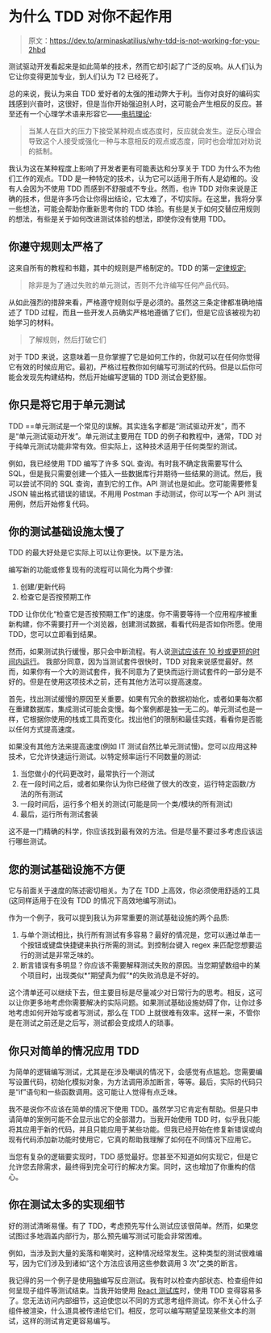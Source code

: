 # 为什么 TDD 对你不起作用

> 原文：<https://dev.to/arminaskatilius/why-tdd-is-not-working-for-you-2hbd>

测试驱动开发看起来是如此简单的技术，然而它却引起了广泛的反响。从人们认为它让你变得更加专业，到人们认为 T2 已经死了。

总的来说，我认为来自 TDD 爱好者的太强的推动弊大于利。当你对良好的编码实践感到兴奋时，这很好，但是当你开始强迫别人时，这可能会产生相反的反应。甚至还有一个心理学术语来形容它——[电抗理论](https://en.wikipedia.org/wiki/Reactance_(psychology)):

> 当某人在巨大的压力下接受某种观点或态度时，反应就会发生。逆反心理会导致这个人接受或强化一种与本意相反的观点或态度，同时也会增加对劝说的抵制。

我认为这在某种程度上影响了开发者更有可能表达和分享关于 TDD 为什么不为他们工作的观点。TDD 是一种特定的技术，认为它可以适用于所有人是幼稚的。没有人会因为不使用 TDD 而感到不舒服或不专业。然而，也许 TDD 对你来说是正确的技术，但是许多巧合让你得出结论，它太难了，不切实际。在这里，我将分享一些想法，可能会帮助你重新思考你的 TDD 体验。有些是关于如何交替应用规则的想法，有些是关于如何改进测试体验的想法，即使你没有使用 TDD。

## 你遵守规则太严格了

这来自所有的教程和书籍，其中的规则是严格制定的。TDD 的第一[定律规定:](http://butunclebob.com/ArticleS.UncleBob.TheThreeRulesOfTdd)

> 除非是为了通过失败的单元测试，否则不允许编写任何产品代码。

从如此强烈的措辞来看，严格遵守规则似乎是必须的。虽然这三条定律都准确地描述了 TDD 过程，而且一些开发人员确实严格地遵循了它们，但是它应该被视为初始学习的材料。

> 了解规则，然后打破它们

对于 TDD 来说，这意味着一旦你掌握了它是如何工作的，你就可以在任何你觉得它有效的时候应用它。最初，严格过程教你如何编写可测试的代码。但是以后你可能会发现先构建结构，然后开始编写逻辑的 TDD 测试会更舒服。

## 你只是将它用于单元测试

TDD ==单元测试是一个常见的误解。其实连名字都是“测试驱动开发”，而不是“单元测试驱动开发”。单元测试主要用在 TDD 的例子和教程中，通常，TDD 对于纯单元测试功能非常有效。但实际上，这种技术适用于任何类型的测试。

例如，我已经使用 TDD 编写了许多 SQL 查询。有时我不确定我需要写什么 SQL，但是我只需要创建一个插入一些数据库行并期待一些结果的测试。然后，我可以尝试不同的 SQL 查询，直到它的工作。API 测试也是如此。您可能需要修复 JSON 输出格式错误的错误。不用用 Postman 手动测试，你可以写一个 API 测试用例，然后开始修复代码。

## 你的测试基础设施太慢了

TDD 的最大好处是它实际上可以让你更快。以下是方法。

编写新的功能或修复现有的流程可以简化为两个步骤:

1.  创建/更新代码
2.  检查它是否按预期工作

TDD 让你优化“检查它是否按预期工作”的速度。你不需要等待一个应用程序被重新构建，你不需要打开一个浏览器，创建测试数据，看看代码是否如你所愿。使用 TDD，您可以立即看到结果。

然而，如果测试执行缓慢，那只会中断流程。有人说[测试应该在 10 秒或更短的时间内运行](https://blog.ploeh.dk/2012/05/24/TDDtestsuitesshouldrunin10secondsorless/)。
我部分同意，因为当测试套件很快时，TDD 对我来说感觉最好。然而，如果你有一个大的测试套件，我不同意为了更快而运行测试套件的一部分是不好的。但是在使用这项技术之前，还有其他方法可以提高速度。

首先，找出测试缓慢的原因至关重要。如果有冗余的数据初始化，或者如果每次都在重建数据库，集成测试可能会变慢。每个案例都是独一无二的。单元测试也是一样，它根据你使用的栈或工具而变化。找出他们的限制和最佳实践，看看你是否能以任何方式提高速度。

如果没有其他方法来提高速度(例如 IT 测试自然比单元测试慢)。您可以应用这种技术，它允许快速运行测试。以特定频率运行不同数量的测试:

1.  当您做小的代码更改时，最常执行一个测试
2.  在一段时间之后，或者如果你认为你已经做了很大的改变，运行特定函数/方法的所有测试
3.  一段时间后，运行多个相关的测试(可能是同一个类/模块的所有测试)
4.  最后，运行所有测试套装

这不是一门精确的科学，你应该找到最有效的方法。但是尽量不要过多考虑应该运行哪些测试。

## 您的测试基础设施不方便

它与前面关于速度的陈述密切相关。为了在 TDD 上高效，你必须使用舒适的工具(这同样适用于在没有 TDD 的情况下高效地编写测试)。

作为一个例子，我可以提到我认为非常重要的测试基础设施的两个品质:

1.  与单个测试相比，执行所有测试有多容易？最好的情况是，您可以通过单击一个按钮或键盘快捷键来执行所需的测试。到控制台键入 regex 来匹配您想要运行的测试是非常乏味的。
2.  断言错误有多明显？你应该不需要解释测试失败的原因。当您期望数组中的某个项目时，出现类似*“期望真为假”*的失败消息是不好的。

这个清单还可以继续下去，但主要目标是尽量减少对日常行为的思考。相反，这可以让你更多地考虑你需要解决的实际问题。如果测试基础设施妨碍了你，让你过多地考虑如何开始写或者写测试，那么在 TDD 上就很难有效率。这样一来，不管你是在测试之前还是之后写，测试都会变成烦人的琐事。

## 你只对简单的情况应用 TDD

为简单的逻辑编写测试，尤其是在涉及嘲讽的情况下，会感觉有点尴尬。您需要编写设置代码，初始化模拟对象，为方法调用添加断言，等等。最后，实际的代码只是“if”语句和一些函数调用。这可能让人觉得有点乏味。

我不是说你不应该在简单的情况下使用 TDD。虽然学习它肯定有帮助。但是只申请简单的案例可能不会显示出它的全部潜力。当我开始使用 TDD 时，似乎我只能将其应用于新的代码，并且只能应用于某些功能。但我已经开始在修复新错误或向现有代码添加新功能时使用它，它真的帮助我理解了如何在不同情况下应用它。

当您有复杂的逻辑要实现时，TDD 感觉最好。您甚至不知道如何实现它，但是它允许您去除需求，最终得到完全可行的解决方案。同时，这也增加了你重构的信心。

## 你在测试太多的实现细节

好的测试清晰易懂。有了 TDD，考虑预先写什么测试应该很简单。然而，如果您试图过多地涵盖内部行为，那么预先编写测试可能会非常困难。

例如，当涉及到大量的奚落和嘲笑时，这种情况经常发生。这种类型的测试很难编写，因为它们涉及到诸如“这个方法应该用这些参数调用 3 次”之类的断言。

我记得的另一个例子是使用[酶](https://airbnb.io/enzyme/)编写反应测试。我有时以检查内部状态、检查组件如何呈现子组件等测试结束。当我开始使用 [React 测试库](https://github.com/kentcdodds/react-testing-library)时，使用 TDD 变得容易多了。您无法访问内部细节，这迫使您以不同的方式思考组件测试。你不关心什么子组件被渲染，什么道具被传递给它们。相反，您可以编写期望呈现某些文本的测试，这样的测试肯定更容易编写。
